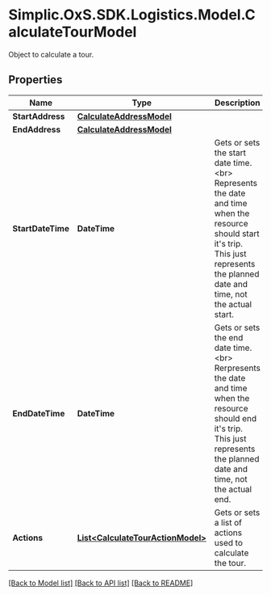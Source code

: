 # Simplic.OxS.SDK.Logistics.Model.CalculateTourModel
Object to calculate a tour.

## Properties

Name | Type | Description | Notes
------------ | ------------- | ------------- | -------------
**StartAddress** | [**CalculateAddressModel**](CalculateAddressModel.md) |  | [optional] 
**EndAddress** | [**CalculateAddressModel**](CalculateAddressModel.md) |  | [optional] 
**StartDateTime** | **DateTime** | Gets or sets the start date time.  &lt;br&gt;  Represents the date and time when the resource should start it&#39;s trip.    This just represents the planned date and time, not the actual start. | [optional] 
**EndDateTime** | **DateTime** | Gets or sets the end date time.  &lt;br&gt;  Rerpresents the date and time when the resource should end it&#39;s trip.    This just represents the planned date and time, not the actual end. | [optional] 
**Actions** | [**List&lt;CalculateTourActionModel&gt;**](CalculateTourActionModel.md) | Gets or sets a list of actions used to calculate the tour. | [optional] 

[[Back to Model list]](../README.md#documentation-for-models) [[Back to API list]](../README.md#documentation-for-api-endpoints) [[Back to README]](../README.md)

